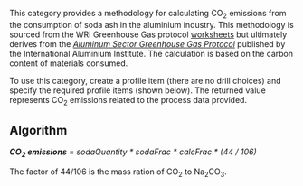 This category provides a methodology for calculating CO<sub>2</sub> emissions
from the consumption of soda ash in the aluminium industry. This
methodology is sourced from the WRI Greenhouse Gas protocol
[worksheets](http://www.ghgprotocol.org/calculation-tools/all-tools) but
ultimately derives from the *[Aluminum Sector Greenhouse Gas
Protocol](http://www.world-aluminium.org/cache/fl0000127.pdf)* published
by the International Aluminium Institute. The calculation is based on
the carbon content of materials consumed.

To use this category, create a profile item (there are no drill choices)
and specify the required profile items (shown below). The returned value
represents CO<sub>2</sub> emissions related to the process data provided.

## Algorithm

***CO<sub>2</sub> emissions*** = *sodaQuantity \* sodaFrac \* calcFrac \* (44 /
106)*

The factor of 44/106 is the mass ration of CO<sub>2</sub> to Na<sub>2</sub>CO<sub>3</sub>.
